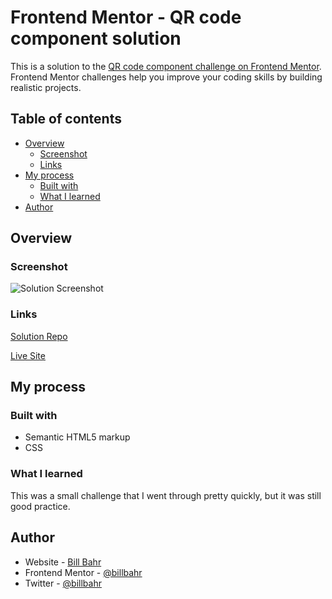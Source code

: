 # Frontend Mentor - QR code component solution

This is a solution to the [QR code component challenge on Frontend Mentor](https://www.frontendmentor.io/challenges/qr-code-component-iux_sIO_H). Frontend Mentor challenges help you improve your coding skills by building realistic projects. 

## Table of contents

- [Overview](#overview)
  - [Screenshot](#screenshot)
  - [Links](#links)
- [My process](#my-process)
  - [Built with](#built-with)
  - [What I learned](#what-i-learned)
- [Author](#author)

## Overview

### Screenshot

![Solution Screenshot](/images/screenshot.jpg)

### Links

[Solution Repo](https://github.com/billbahr/qr-code-component)

[Live Site](https://billbahr.github.io/qr-code-component)

## My process

### Built with

- Semantic HTML5 markup
- CSS

### What I learned

This was a small challenge that I went through pretty quickly, but it was still good practice.

## Author

- Website - [Bill Bahr](https://www.your-site.com)
- Frontend Mentor - [@billbahr](https://www.frontendmentor.io/profile/billbahr)
- Twitter - [@billbahr](https://www.twitter.com/billbahr)

